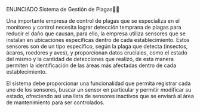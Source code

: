 ENUNCIADO
Sistema de Gestión de Plagas🐛🦟


Una importante  empresa de control de plagas que se especializa en el monitoreo y control necesita lograr detección temprana de plagas para reducir el daño que causan, para ello,  la empresa utiliza sensores que se instalan en ubicaciones específicas dentro de cada establecimiento. Estos sensores son de un tipo específico, según la plaga que detecta (insectos, ácaros, roedores y aves), y proporcionan datos cruciales, como el estado del mismo y la cantidad de detecciones que realizó, de esta manera permiten la identificación de las áreas más afectadas dentro de cada establecimiento.

El sistema debe proporcionar una funcionalidad que permita registrar cada uno de los sensores, buscar un sensor en particular y permitir modificar su estado, ofreciendo así una lista de sensores inactivos que se enviará al área de mantenimiento para ser controlados.


